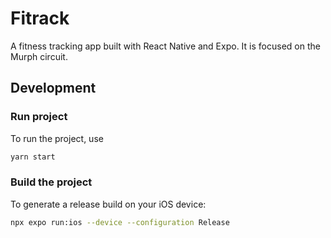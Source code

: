 # Fitrack

A fitness tracking app built with React Native and Expo. It is focused on the Murph circuit.

## Development

### Run project

To run the project, use

```bash
yarn start
```

### Build the project

To generate a release build on your iOS device:

```bash
npx expo run:ios --device --configuration Release
```
